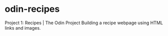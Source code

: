 # odin-recipes
Project 1: Recipes | The Odin Project
Building a recipe webpage using HTML links and images.
